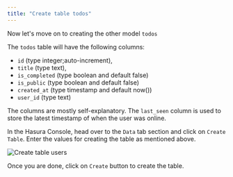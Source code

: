 ```yaml
---
title: "Create table todos"
---
```


Now let's move on to creating the other model `todos`

The `todos` table will have the following columns:

- `id` (type integer;auto-increment), 
- `title` (type text), 
- `is_completed` (type boolean and default false)
- `is_public` (type boolean and default false)
- `created_at` (type timestamp and default now())
- `user_id` (type text) 

The columns are mostly self-explanatory. The `last_seen` column is used to store the latest timestamp of when the user was online.

In the Hasura Console, head over to the `Data` tab section and click on `Create Table`. Enter the values for creating the table as mentioned above.

![Create table users](https://storage.googleapis.com/graphql-engine-cdn.hasura.io/learn-hasura/assets/graphql-hasura/create-table-todos.png)

Once you are done, click on `Create` button to create the table.